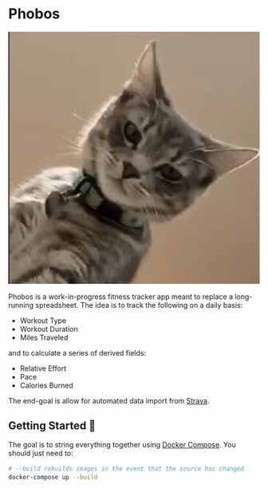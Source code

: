 # Phobos

![Phobos](./docs/phobos.png)

Phobos is a work-in-progress fitness tracker app meant to replace a long-running spreadsheet. The idea is to track the following on a daily basis:

- Workout Type
- Workout Duration
- Miles Traveled

and to calculate a series of derived fields:

- Relative Effort
- Pace
- Calories Burned

The end-goal is allow for automated data import from [Strava](http://strava.com).

## Getting Started :rocket:

The goal is to string everything together using [Docker Compose](https://docs.docker.com/compose/). You should just need to:

```sh
# --build rebuilds images in the event that the source has changed
docker-compose up --build
```